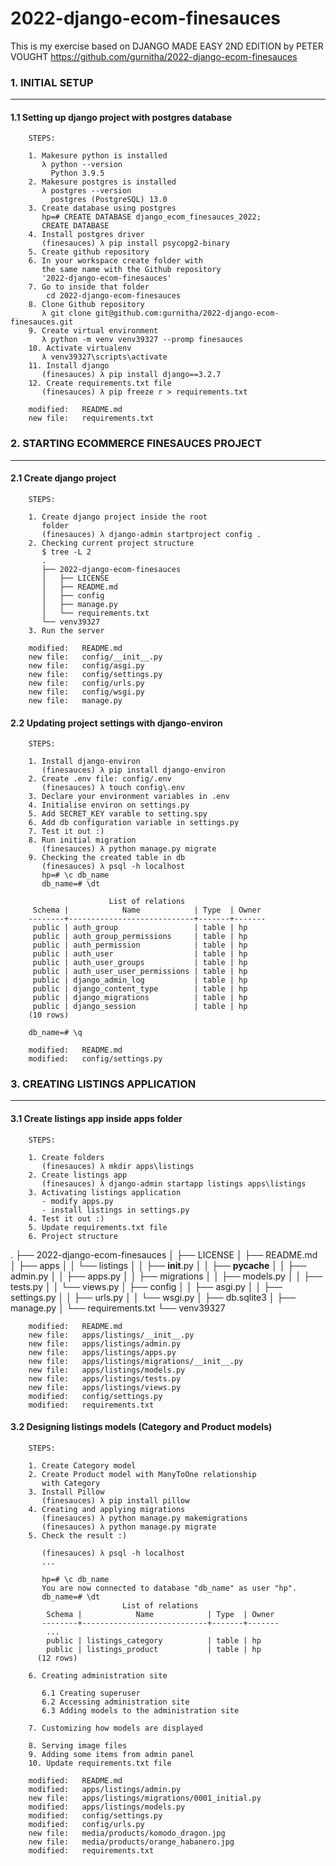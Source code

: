 # 2022-django-ecom-finesauces
This is my exercise based on DJANGO MADE EASY 2ND EDITION by PETER VOUGHT
https://github.com/gurnitha/2022-django-ecom-finesauces



### 1. INITIAL SETUP
--------------------

#### 1.1 Setting up django project with postgres database 

        STEPS:

        1. Makesure python is installed
           λ python --version
             Python 3.9.5 
        2. Makesure postgres is installed
           λ postgres --version
             postgres (PostgreSQL) 13.0
        3. Create database using postgres
           hp=# CREATE DATABASE django_ecom_finesauces_2022;
           CREATE DATABASE
        4. Install postgres driver
           (finesauces) λ pip install psycopg2-binary
        5. Create github repository
        6. In your workspace create folder with
           the same name with the Github repository
           '2022-django-ecom-finesauces'
        7. Go to inside that folder
        	cd 2022-django-ecom-finesauces
        8. Clone Github repository
           λ git clone git@github.com:gurnitha/2022-django-ecom-finesauces.git
        9. Create virtual environment
           λ python -m venv venv39327 --promp finesauces
        10. Activate virtualenv
           λ venv39327\scripts\activate
        11. Install django
           (finesauces) λ pip install django==3.2.7
        12. Create requirements.txt file
           (finesauces) λ pip freeze r > requirements.txt      

        modified:   README.md
        new file:   requirements.txt



### 2. STARTING ECOMMERCE FINESAUCES PROJECT
--------------------------------------------


#### 2.1 Create django project

        STEPS:

        1. Create django project inside the root
           folder
           (finesauces) λ django-admin startproject config .
        2. Checking current project structure
           $ tree -L 2
           .
           ├── 2022-django-ecom-finesauces
           │   ├── LICENSE
           │   ├── README.md
           │   ├── config
           │   ├── manage.py
           │   └── requirements.txt
           └── venv39327
        3. Run the server  

        modified:   README.md
        new file:   config/__init__.py
        new file:   config/asgi.py
        new file:   config/settings.py
        new file:   config/urls.py
        new file:   config/wsgi.py
        new file:   manage.py


#### 2.2 Updating project settings with django-environ

        STEPS:

        1. Install django-environ
           (finesauces) λ pip install django-environ
        2. Create .env file: config/.env
           (finesauces) λ touch config\.env
        3. Declare your environment variables in .env
        4. Initialise environ on settings.py 
        5. Add SECRET_KEY varable to setting.spy
        6. Add db configuration variable in settings.py
        7. Test it out :)
        8. Run initial migration
           (finesauces) λ python manage.py migrate
        9. Checking the created table in db
           (finesauces) λ psql -h localhost
           hp=# \c db_name
           db_name=# \dt

                          List of relations
         Schema |            Name            | Type  | Owner
        --------+----------------------------+-------+-------
         public | auth_group                 | table | hp
         public | auth_group_permissions     | table | hp
         public | auth_permission            | table | hp
         public | auth_user                  | table | hp
         public | auth_user_groups           | table | hp
         public | auth_user_user_permissions | table | hp
         public | django_admin_log           | table | hp
         public | django_content_type        | table | hp
         public | django_migrations          | table | hp
         public | django_session             | table | hp
        (10 rows)

        db_name=# \q

        modified:   README.md
        modified:   config/settings.py



### 3. CREATING LISTINGS APPLICATION
------------------------------------


#### 3.1 Create listings app inside apps folder

        STEPS:

        1. Create folders
           (finesauces) λ mkdir apps\listings
        2. Create listings app
           (finesauces) λ django-admin startapp listings apps\listings
        3. Activating listings application
           - modify apps.py
           - install listings in settings.py
        4. Test it out :)
        5. Update requirements.txt file
        6. Project structure

.
            ├── 2022-django-ecom-finesauces
            │   ├── LICENSE
            │   ├── README.md
            │   ├── apps
            │   │   └── listings
            │   │       ├── __init__.py
            │   │       ├── __pycache__
            │   │       ├── admin.py
            │   │       ├── apps.py
            │   │       ├── migrations
            │   │       ├── models.py
            │   │       ├── tests.py
            │   │       └── views.py
            │   ├── config
            │   │   ├── asgi.py
            │   │   ├── settings.py
            │   │   ├── urls.py
            │   │   └── wsgi.py
            │   ├── db.sqlite3
            │   ├── manage.py
            │   └── requirements.txt
            └── venv39327

        modified:   README.md
        new file:   apps/listings/__init__.py
        new file:   apps/listings/admin.py
        new file:   apps/listings/apps.py
        new file:   apps/listings/migrations/__init__.py
        new file:   apps/listings/models.py
        new file:   apps/listings/tests.py
        new file:   apps/listings/views.py
        modified:   config/settings.py
        modified:   requirements.txt


#### 3.2 Designing listings models (Category and Product models)

        STEPS:

        1. Create Category model
        2. Create Product model with ManyToOne relationship
           with Category
        3. Install Pillow
           (finesauces) λ pip install pillow
        4. Creating and applying migrations
           (finesauces) λ python manage.py makemigrations
           (finesauces) λ python manage.py migrate
        5. Check the result :)

           (finesauces) λ psql -h localhost
           ...

           hp=# \c db_name
           You are now connected to database "db_name" as user "hp".
           db_name=# \dt
                             List of relations
            Schema |            Name            | Type  | Owner
           --------+----------------------------+-------+-------
            ...
            public | listings_category          | table | hp
            public | listings_product           | table | hp
          (12 rows)

        6. Creating administration site

           6.1 Creating superuser   
           6.2 Accessing administration site
           6.3 Adding models to the administration site

        7. Customizing how models are displayed

        8. Serving image files
        9. Adding some items from admin panel
        10. Update requirements.txt file

        modified:   README.md
        modified:   apps/listings/admin.py
        new file:   apps/listings/migrations/0001_initial.py
        modified:   apps/listings/models.py
        modified:   config/settings.py
        modified:   config/urls.py
        new file:   media/products/komodo_dragon.jpg
        new file:   media/products/orange_habanero.jpg
        modified:   requirements.txt        

  


























































































































































